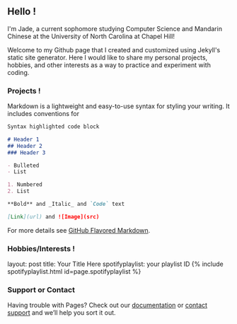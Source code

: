 ## Hello !

I'm Jade, a current sophomore studying Computer Science and Mandarin Chinese at the University of North Carolina at Chapel Hill!

Welcome to my Github page that I created and customized using Jekyll's static site generator. Here I would like to share my personal projects, hobbies, and other interests as a way to practice and experiment with coding. 

### Projects !

Markdown is a lightweight and easy-to-use syntax for styling your writing. It includes conventions for

```markdown
Syntax highlighted code block

# Header 1
## Header 2
### Header 3

- Bulleted
- List

1. Numbered
2. List

**Bold** and _Italic_ and `Code` text

[Link](url) and ![Image](src)
```

For more details see [GitHub Flavored Markdown](https://guides.github.com/features/mastering-markdown/).

### Hobbies/Interests !
layout: post
title: Your Title Here
spotifyplaylist: your playlist ID
{% include spotifyplaylist.html id=page.spotifyplaylist %}

### Support or Contact

Having trouble with Pages? Check out our [documentation](https://docs.github.com/categories/github-pages-basics/) or [contact support](https://support.github.com/contact) and we’ll help you sort it out.

